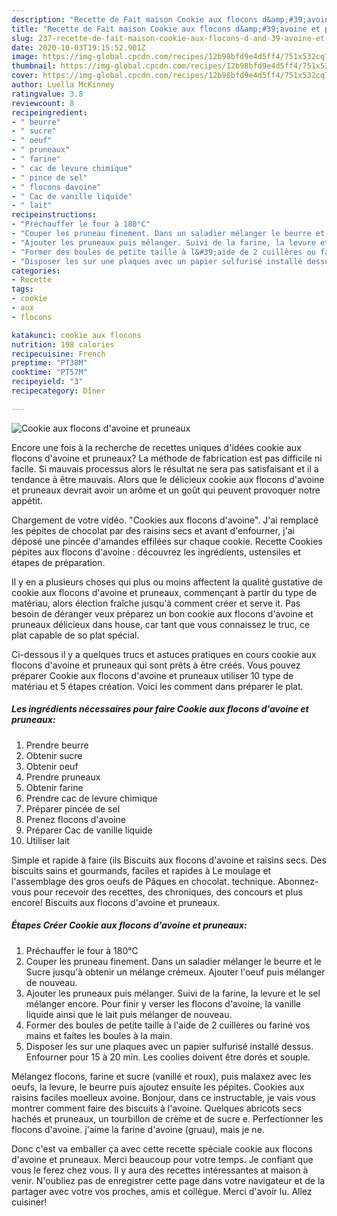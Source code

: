```yaml
---
description: "Recette de Fait maison Cookie aux flocons d&amp;#39;avoine et pruneaux"
title: "Recette de Fait maison Cookie aux flocons d&amp;#39;avoine et pruneaux"
slug: 237-recette-de-fait-maison-cookie-aux-flocons-d-and-39-avoine-et-pruneaux
date: 2020-10-03T19:15:52.901Z
image: https://img-global.cpcdn.com/recipes/12b98bfd9e4d5ff4/751x532cq70/cookie-aux-flocons-davoine-et-pruneaux-photo-principale-de-la-recette.jpg
thumbnail: https://img-global.cpcdn.com/recipes/12b98bfd9e4d5ff4/751x532cq70/cookie-aux-flocons-davoine-et-pruneaux-photo-principale-de-la-recette.jpg
cover: https://img-global.cpcdn.com/recipes/12b98bfd9e4d5ff4/751x532cq70/cookie-aux-flocons-davoine-et-pruneaux-photo-principale-de-la-recette.jpg
author: Luella McKinney
ratingvalue: 3.8
reviewcount: 8
recipeingredient:
- " beurre"
- " sucre"
- " oeuf"
- " pruneaux"
- " farine"
- " cac de levure chimique"
- " pince de sel"
- " flocons davoine"
- " Cac de vanille liquide"
- " lait"
recipeinstructions:
- "Préchauffer le four à 180°C"
- "Couper les pruneau finement. Dans un saladier mélanger le beurre et le Sucre jusqu&#39;à obtenir un mélange crémeux. Ajouter l&#39;oeuf puis mélanger de nouveau."
- "Ajouter les pruneaux puis mélanger. Suivi de la farine, la levure et le sel mélanger encore. Pour finir y verser les flocons d&#39;avoine, la vanille liquide ainsi que le lait puis mélanger de nouveau."
- "Former des boules de petite taille à l&#39;aide de 2 cuillères ou fariné vos mains et faites les boules à la main."
- "Disposer les sur une plaques avec un papier sulfurisé installé dessus. Enfourner pour 15 à 20 min. Les coolies doivent être dorés et souple."
categories:
- Recette
tags:
- cookie
- aux
- flocons

katakunci: cookie aux flocons 
nutrition: 198 calories
recipecuisine: French
preptime: "PT38M"
cooktime: "PT57M"
recipeyield: "3"
recipecategory: Dîner

---
```



![Cookie aux flocons d&#39;avoine et pruneaux](https://img-global.cpcdn.com/recipes/12b98bfd9e4d5ff4/751x532cq70/cookie-aux-flocons-davoine-et-pruneaux-photo-principale-de-la-recette.jpg)

Encore une fois à la recherche de recettes uniques d'idées cookie aux flocons d&#39;avoine et pruneaux? La méthode de fabrication est pas difficile ni facile. Si mauvais processus alors le résultat ne sera pas satisfaisant et il a tendance à être mauvais. Alors que le délicieux cookie aux flocons d&#39;avoine et pruneaux devrait avoir un arôme et un goût qui peuvent provoquer notre appétit.

Chargement de votre vidéo. &#34;Cookies aux flocons d&#39;avoine&#34;. J&#39;ai remplacé les pépites de chocolat par des raisins secs et avant d&#39;enfourner, j&#39;ai déposé une pincée d&#39;amandes effilées sur chaque cookie. Recette Cookies pépites aux flocons d&#39;avoine : découvrez les ingrédients, ustensiles et étapes de préparation.

Il y en a plusieurs choses qui plus ou moins affectent la qualité gustative de cookie aux flocons d&#39;avoine et pruneaux, commençant à partir du type de matériau, alors élection fraîche jusqu'à comment créer et serve it. Pas besoin de déranger veux préparez un bon cookie aux flocons d&#39;avoine et pruneaux délicieux dans house, car tant que vous connaissez le truc, ce plat capable de so plat spécial.


Ci-dessous il y a quelques trucs et astuces pratiques en cours cookie aux flocons d&#39;avoine et pruneaux qui sont prêts à être créés. Vous pouvez préparer Cookie aux flocons d&#39;avoine et pruneaux utiliser 10 type de matériau et 5 étapes création. Voici les comment dans préparer le plat.

<!--inarticleads1-->

##### Les ingrédients nécessaires pour faire Cookie aux flocons d&#39;avoine et pruneaux:

1. Prendre  beurre
1. Obtenir  sucre
1. Obtenir  oeuf
1. Prendre  pruneaux
1. Obtenir  farine
1. Prendre  cac de levure chimique
1. Préparer  pincée de sel
1. Prenez  flocons d&#39;avoine
1. Préparer  Cac de vanille liquide
1. Utiliser  lait


Simple et rapide à faire (ils Biscuits aux flocons d&#39;avoine et raisins secs. Des biscuits sains et gourmands, faciles et rapides à Le moulage et l&#39;assemblage des gros oeufs de Pâques en chocolat. technique. Abonnez-vous pour recevoir des recettes, des chroniques, des concours et plus encore! Biscuits aux flocons d&#39;avoine et pruneaux. 

<!--inarticleads2-->

##### Étapes Créer Cookie aux flocons d&#39;avoine et pruneaux:

1. Préchauffer le four à 180°C
1. Couper les pruneau finement. Dans un saladier mélanger le beurre et le Sucre jusqu&#39;à obtenir un mélange crémeux. Ajouter l&#39;oeuf puis mélanger de nouveau.
1. Ajouter les pruneaux puis mélanger. Suivi de la farine, la levure et le sel mélanger encore. Pour finir y verser les flocons d&#39;avoine, la vanille liquide ainsi que le lait puis mélanger de nouveau.
1. Former des boules de petite taille à l&#39;aide de 2 cuillères ou fariné vos mains et faites les boules à la main.
1. Disposer les sur une plaques avec un papier sulfurisé installé dessus. Enfourner pour 15 à 20 min. Les coolies doivent être dorés et souple.


Mélangez flocons, farine et sucre (vanillé et roux), puis malaxez avec les oeufs, la levure, le beurre puis ajoutez ensuite les pépites. Cookies aux raisins faciles moelleux avoine. Bonjour, dans ce instructable, je vais vous montrer comment faire des biscuits à l&#39;avoine. Quelques abricots secs hachés et pruneaux, un tourbillon de crème et de sucre e. Perfectionner les flocons d&#39;avoine. j&#39;aime la farine d&#39;avoine (gruau), mais je ne. 


Donc c'est va emballer ça avec cette recette spéciale cookie aux flocons d&#39;avoine et pruneaux. Merci beaucoup pour votre temps. Je confiant que vous le ferez chez vous. Il y aura des recettes  intéressantes at maison à venir. N'oubliez pas de enregistrer cette page dans votre navigateur et de la partager avec votre vos proches, amis et collègue. Merci d'avoir lu. Allez cuisiner!
